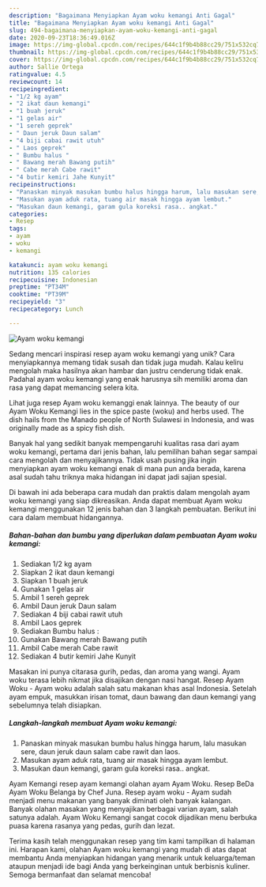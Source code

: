 ```yaml
---
description: "Bagaimana Menyiapkan Ayam woku kemangi Anti Gagal"
title: "Bagaimana Menyiapkan Ayam woku kemangi Anti Gagal"
slug: 494-bagaimana-menyiapkan-ayam-woku-kemangi-anti-gagal
date: 2020-09-23T18:36:49.016Z
image: https://img-global.cpcdn.com/recipes/644c1f9b4b88cc29/751x532cq70/ayam-woku-kemangi-foto-resep-utama.jpg
thumbnail: https://img-global.cpcdn.com/recipes/644c1f9b4b88cc29/751x532cq70/ayam-woku-kemangi-foto-resep-utama.jpg
cover: https://img-global.cpcdn.com/recipes/644c1f9b4b88cc29/751x532cq70/ayam-woku-kemangi-foto-resep-utama.jpg
author: Sallie Ortega
ratingvalue: 4.5
reviewcount: 14
recipeingredient:
- "1/2 kg ayam"
- "2 ikat daun kemangi"
- "1 buah jeruk"
- "1 gelas air"
- "1 sereh geprek"
- " Daun jeruk Daun salam"
- "4 biji cabai rawit utuh"
- " Laos geprek"
- " Bumbu halus "
- " Bawang merah Bawang putih"
- " Cabe merah Cabe rawit"
- "4 butir kemiri Jahe Kunyit"
recipeinstructions:
- "Panaskan minyak masukan bumbu halus hingga harum, lalu masukan sere, daun jeruk daun salam cabe rawit dan laos."
- "Masukan ayam aduk rata, tuang air masak hingga ayam lembut."
- "Masukan daun kemangi, garam gula koreksi rasa.. angkat."
categories:
- Resep
tags:
- ayam
- woku
- kemangi

katakunci: ayam woku kemangi 
nutrition: 135 calories
recipecuisine: Indonesian
preptime: "PT34M"
cooktime: "PT39M"
recipeyield: "3"
recipecategory: Lunch

---
```



![Ayam woku kemangi](https://img-global.cpcdn.com/recipes/644c1f9b4b88cc29/751x532cq70/ayam-woku-kemangi-foto-resep-utama.jpg)

Sedang mencari inspirasi resep ayam woku kemangi yang unik? Cara menyiapkannya memang tidak susah dan tidak juga mudah. Kalau keliru mengolah maka hasilnya akan hambar dan justru cenderung tidak enak. Padahal ayam woku kemangi yang enak harusnya sih memiliki aroma dan rasa yang dapat memancing selera kita.

Lihat juga resep Ayam woku kemanggi enak lainnya. The beauty of our Ayam Woku Kemangi lies in the spice paste (woku) and herbs used. The dish hails from the Manado people of North Sulawesi in Indonesia, and was originally made as a spicy fish dish.

Banyak hal yang sedikit banyak mempengaruhi kualitas rasa dari ayam woku kemangi, pertama dari jenis bahan, lalu pemilihan bahan segar sampai cara mengolah dan menyajikannya. Tidak usah pusing jika ingin menyiapkan ayam woku kemangi enak di mana pun anda berada, karena asal sudah tahu triknya maka hidangan ini dapat jadi sajian spesial.


Di bawah ini ada beberapa cara mudah dan praktis dalam mengolah ayam woku kemangi yang siap dikreasikan. Anda dapat membuat Ayam woku kemangi menggunakan 12 jenis bahan dan 3 langkah pembuatan. Berikut ini cara dalam membuat hidangannya.

<!--inarticleads1-->

##### Bahan-bahan dan bumbu yang diperlukan dalam pembuatan Ayam woku kemangi:

1. Sediakan 1/2 kg ayam
1. Siapkan 2 ikat daun kemangi
1. Siapkan 1 buah jeruk
1. Gunakan 1 gelas air
1. Ambil 1 sereh geprek
1. Ambil  Daun jeruk Daun salam
1. Sediakan 4 biji cabai rawit utuh
1. Ambil  Laos geprek
1. Sediakan  Bumbu halus :
1. Gunakan  Bawang merah Bawang putih
1. Ambil  Cabe merah Cabe rawit
1. Sediakan 4 butir kemiri Jahe Kunyit


Masakan ini punya citarasa gurih, pedas, dan aroma yang wangi. Ayam woku terasa lebih nikmat jika disajikan dengan nasi hangat. Resep Ayam Woku - Ayam woku adalah salah satu makanan khas asal Indonesia. Setelah ayam empuk, masukkan irisan tomat, daun bawang dan daun kemangi yang sebelumnya telah disiapkan. 

<!--inarticleads2-->

##### Langkah-langkah membuat Ayam woku kemangi:

1. Panaskan minyak masukan bumbu halus hingga harum, lalu masukan sere, daun jeruk daun salam cabe rawit dan laos.
1. Masukan ayam aduk rata, tuang air masak hingga ayam lembut.
1. Masukan daun kemangi, garam gula koreksi rasa.. angkat.


Ayam Kemangi resep ayam kemangi olahan ayam Ayam Woku. Resep BeDa Ayam Woku Belanga by Chef Juna. Resep ayam woku - Ayam sudah menjadi menu makanan yang banyak diminati oleh banyak kalangan. Banyak olahan masakan yang menyajikan berbagai varian ayam, salah satunya adalah. Ayam Woku Kemangi sangat cocok dijadikan menu berbuka puasa karena rasanya yang pedas, gurih dan lezat. 

Terima kasih telah menggunakan resep yang tim kami tampilkan di halaman ini. Harapan kami, olahan Ayam woku kemangi yang mudah di atas dapat membantu Anda menyiapkan hidangan yang menarik untuk keluarga/teman ataupun menjadi ide bagi Anda yang berkeinginan untuk berbisnis kuliner. Semoga bermanfaat dan selamat mencoba!
